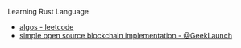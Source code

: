 Learning Rust Language

* [algos - leetcode](./algos/leetcode/)
* [simple open source blockchain implementation - @GeekLaunch](./open/blockchain/) 